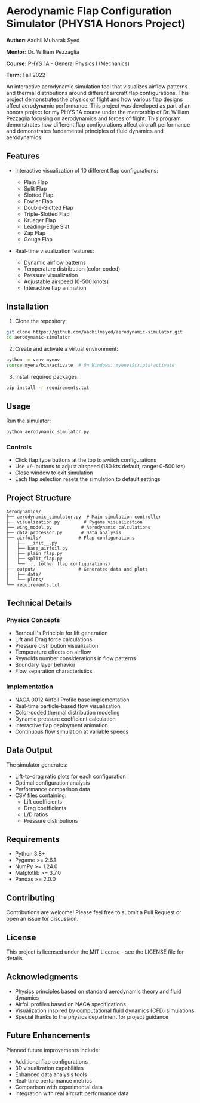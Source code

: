 # Aerodynamic Flap Configuration Simulator (PHYS1A Honors Project)

**Author:** Aadhil Mubarak Syed

**Mentor:** Dr. William Pezzaglia

**Course:** PHYS 1A - General Physics I (Mechanics)

**Term:** Fall 2022

An interactive aerodynamic simulation tool that visualizes airflow patterns and thermal distributions around different aircraft flap configurations. This project demonstrates the physics of flight and how various flap designs affect aerodynamic performance. This project was developed as part of an honors project for my PHYS 1A course under the mentorship of Dr. William Pezzaglia focusing on aerodynamics and forces of flight. This program demonstrates how different flap configurations affect aircraft performance and demonstrates fundamental principles of fluid dynamics and aerodynamics.

## Features

- Interactive visualization of 10 different flap configurations:
  - Plain Flap
  - Split Flap
  - Slotted Flap
  - Fowler Flap
  - Double-Slotted Flap
  - Triple-Slotted Flap
  - Krueger Flap
  - Leading-Edge Slat
  - Zap Flap
  - Gouge Flap

- Real-time visualization features:
  - Dynamic airflow patterns
  - Temperature distribution (color-coded)
  - Pressure visualization
  - Adjustable airspeed (0-500 knots)
  - Interactive flap animation

## Installation

1. Clone the repository:
```bash
git clone https://github.com/aadhilmsyed/aerodynamic-simulator.git
cd aerodynamic-simulator
```

2. Create and activate a virtual environment:
```bash
python -m venv myenv
source myenv/bin/activate  # On Windows: myenv\Scripts\activate
```

3. Install required packages:
```bash
pip install -r requirements.txt
```

## Usage

Run the simulator:
```bash
python aerodynamic_simulator.py
```

### Controls
- Click flap type buttons at the top to switch configurations
- Use +/- buttons to adjust airspeed (180 kts default, range: 0-500 kts)
- Close window to exit simulation
- Each flap selection resets the simulation to default settings

## Project Structure
```
Aerodynamics/
├── aerodynamic_simulator.py  # Main simulation controller
├── visualization.py         # Pygame visualization
├── wing_model.py           # Aerodynamic calculations
├── data_processor.py       # Data analysis
├── airfoils/              # Flap configurations
│   ├── __init__.py
│   ├── base_airfoil.py
│   ├── plain_flap.py
│   ├── split_flap.py
│   └── ... (other flap configurations)
├── output/                # Generated data and plots
│   ├── data/
│   └── plots/
└── requirements.txt
```

## Technical Details

### Physics Concepts
- Bernoulli's Principle for lift generation
- Lift and Drag force calculations
- Pressure distribution visualization
- Temperature effects on airflow
- Reynolds number considerations in flow patterns
- Boundary layer behavior
- Flow separation characteristics

### Implementation
- NACA 0012 Airfoil Profile base implementation
- Real-time particle-based flow visualization
- Color-coded thermal distribution modeling
- Dynamic pressure coefficient calculation
- Interactive flap deployment animation
- Continuous flow simulation at variable speeds

## Data Output

The simulator generates:
- Lift-to-drag ratio plots for each configuration
- Optimal configuration analysis
- Performance comparison data
- CSV files containing:
  - Lift coefficients
  - Drag coefficients
  - L/D ratios
  - Pressure distributions

## Requirements

- Python 3.8+
- Pygame >= 2.6.1
- NumPy >= 1.24.0
- Matplotlib >= 3.7.0
- Pandas >= 2.0.0

## Contributing

Contributions are welcome! Please feel free to submit a Pull Request or open an issue for discussion.

## License

This project is licensed under the MIT License - see the LICENSE file for details.

## Acknowledgments

- Physics principles based on standard aerodynamic theory and fluid dynamics
- Airfoil profiles based on NACA specifications
- Visualization inspired by computational fluid dynamics (CFD) simulations
- Special thanks to the physics department for project guidance

## Future Enhancements

Planned future improvements include:
- Additional flap configurations
- 3D visualization capabilities
- Enhanced data analysis tools
- Real-time performance metrics
- Comparison with experimental data
- Integration with real aircraft performance data
```
